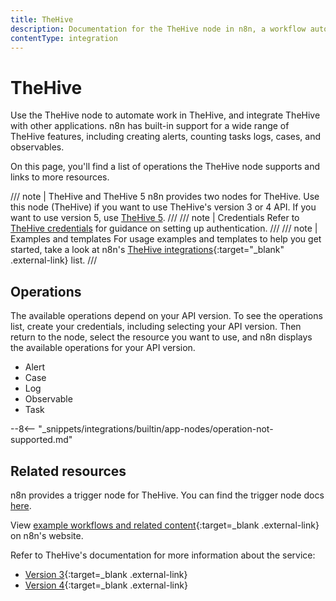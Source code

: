 ```yaml
---
title: TheHive
description: Documentation for the TheHive node in n8n, a workflow automation platform. Includes details of operations and configuration, and links to examples and credentials information.
contentType: integration
---
```


# TheHive

Use the TheHive node to automate work in TheHive, and integrate TheHive with other applications. n8n has built-in support for a wide range of TheHive features, including creating alerts, counting tasks logs, cases, and observables. 

On this page, you'll find a list of operations the TheHive node supports and links to more resources.

/// note | TheHive and TheHive 5
n8n provides two nodes for TheHive. Use this node (TheHive) if you want to use TheHive's version 3 or 4 API. If you want to use version 5, use [TheHive 5](/integrations/builtin/app-nodes/n8n-nodes-base.thehive5/).
///
/// note | Credentials
Refer to [TheHive credentials](/integrations/builtin/credentials/thehive/) for guidance on setting up authentication. 
///
/// note | Examples and templates
For usage examples and templates to help you get started, take a look at n8n's [TheHive integrations](https://n8n.io/integrations/thehive/){:target="_blank" .external-link} list.
///

## Operations

The available operations depend on your API version. To see the operations list, create your credentials, including selecting your API version. Then return to the node, select the resource you want to use, and n8n displays the available operations for your API version. 

* Alert
* Case
* Log
* Observable
* Task

--8<-- "_snippets/integrations/builtin/app-nodes/operation-not-supported.md"

## Related resources

n8n provides a trigger node for TheHive. You can find the trigger node docs [here](/integrations/builtin/trigger-nodes/n8n-nodes-base.thehivetrigger/).

View [example workflows and related content](https://n8n.io/integrations/thehive/){:target=_blank .external-link} on n8n's website.

Refer to TheHive's documentation for more information about the service:

* [Version 3](http://docs.thehive-project.org/thehive/legacy/thehive3/api/){:target=_blank .external-link}
* [Version 4](http://docs.thehive-project.org/cortex/api/api-guide/){:target=_blank .external-link}
